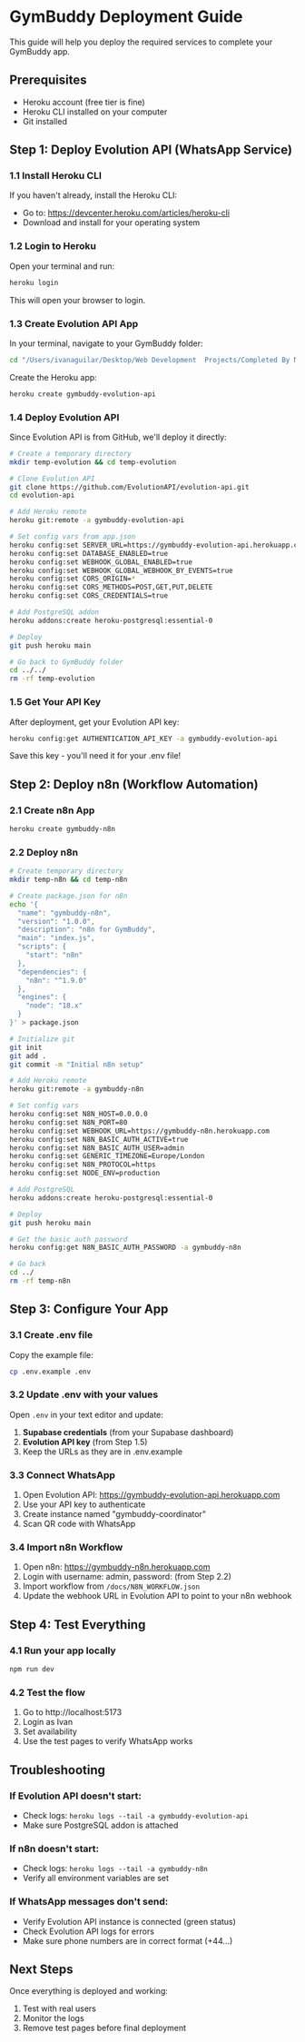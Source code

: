 # GymBuddy Deployment Guide

This guide will help you deploy the required services to complete your GymBuddy app.

## Prerequisites
- Heroku account (free tier is fine)
- Heroku CLI installed on your computer
- Git installed

## Step 1: Deploy Evolution API (WhatsApp Service)

### 1.1 Install Heroku CLI
If you haven't already, install the Heroku CLI:
- Go to: https://devcenter.heroku.com/articles/heroku-cli
- Download and install for your operating system

### 1.2 Login to Heroku
Open your terminal and run:
```bash
heroku login
```
This will open your browser to login.

### 1.3 Create Evolution API App
In your terminal, navigate to your GymBuddy folder:
```bash
cd "/Users/ivanaguilar/Desktop/Web Development  Projects/Completed By Me/GymBuddy"
```

Create the Heroku app:
```bash
heroku create gymbuddy-evolution-api
```

### 1.4 Deploy Evolution API
Since Evolution API is from GitHub, we'll deploy it directly:
```bash
# Create a temporary directory
mkdir temp-evolution && cd temp-evolution

# Clone Evolution API
git clone https://github.com/EvolutionAPI/evolution-api.git
cd evolution-api

# Add Heroku remote
heroku git:remote -a gymbuddy-evolution-api

# Set config vars from app.json
heroku config:set SERVER_URL=https://gymbuddy-evolution-api.herokuapp.com
heroku config:set DATABASE_ENABLED=true
heroku config:set WEBHOOK_GLOBAL_ENABLED=true
heroku config:set WEBHOOK_GLOBAL_WEBHOOK_BY_EVENTS=true
heroku config:set CORS_ORIGIN=*
heroku config:set CORS_METHODS=POST,GET,PUT,DELETE
heroku config:set CORS_CREDENTIALS=true

# Add PostgreSQL addon
heroku addons:create heroku-postgresql:essential-0

# Deploy
git push heroku main

# Go back to GymBuddy folder
cd ../../
rm -rf temp-evolution
```

### 1.5 Get Your API Key
After deployment, get your Evolution API key:
```bash
heroku config:get AUTHENTICATION_API_KEY -a gymbuddy-evolution-api
```
Save this key - you'll need it for your .env file!

## Step 2: Deploy n8n (Workflow Automation)

### 2.1 Create n8n App
```bash
heroku create gymbuddy-n8n
```

### 2.2 Deploy n8n
```bash
# Create temporary directory
mkdir temp-n8n && cd temp-n8n

# Create package.json for n8n
echo '{
  "name": "gymbuddy-n8n",
  "version": "1.0.0",
  "description": "n8n for GymBuddy",
  "main": "index.js",
  "scripts": {
    "start": "n8n"
  },
  "dependencies": {
    "n8n": "^1.9.0"
  },
  "engines": {
    "node": "18.x"
  }
}' > package.json

# Initialize git
git init
git add .
git commit -m "Initial n8n setup"

# Add Heroku remote
heroku git:remote -a gymbuddy-n8n

# Set config vars
heroku config:set N8N_HOST=0.0.0.0
heroku config:set N8N_PORT=80
heroku config:set WEBHOOK_URL=https://gymbuddy-n8n.herokuapp.com
heroku config:set N8N_BASIC_AUTH_ACTIVE=true
heroku config:set N8N_BASIC_AUTH_USER=admin
heroku config:set GENERIC_TIMEZONE=Europe/London
heroku config:set N8N_PROTOCOL=https
heroku config:set NODE_ENV=production

# Add PostgreSQL
heroku addons:create heroku-postgresql:essential-0

# Deploy
git push heroku main

# Get the basic auth password
heroku config:get N8N_BASIC_AUTH_PASSWORD -a gymbuddy-n8n

# Go back
cd ../
rm -rf temp-n8n
```

## Step 3: Configure Your App

### 3.1 Create .env file
Copy the example file:
```bash
cp .env.example .env
```

### 3.2 Update .env with your values
Open `.env` in your text editor and update:

1. **Supabase credentials** (from your Supabase dashboard)
2. **Evolution API key** (from Step 1.5)
3. Keep the URLs as they are in .env.example

### 3.3 Connect WhatsApp
1. Open Evolution API: https://gymbuddy-evolution-api.herokuapp.com
2. Use your API key to authenticate
3. Create instance named "gymbuddy-coordinator"
4. Scan QR code with WhatsApp

### 3.4 Import n8n Workflow
1. Open n8n: https://gymbuddy-n8n.herokuapp.com
2. Login with username: admin, password: (from Step 2.2)
3. Import workflow from `/docs/N8N_WORKFLOW.json`
4. Update the webhook URL in Evolution API to point to your n8n webhook

## Step 4: Test Everything

### 4.1 Run your app locally
```bash
npm run dev
```

### 4.2 Test the flow
1. Go to http://localhost:5173
2. Login as Ivan
3. Set availability
4. Use the test pages to verify WhatsApp works

## Troubleshooting

### If Evolution API doesn't start:
- Check logs: `heroku logs --tail -a gymbuddy-evolution-api`
- Make sure PostgreSQL addon is attached

### If n8n doesn't start:
- Check logs: `heroku logs --tail -a gymbuddy-n8n`
- Verify all environment variables are set

### If WhatsApp messages don't send:
- Verify Evolution API instance is connected (green status)
- Check Evolution API logs for errors
- Make sure phone numbers are in correct format (+44...)

## Next Steps
Once everything is deployed and working:
1. Test with real users
2. Monitor the logs
3. Remove test pages before final deployment